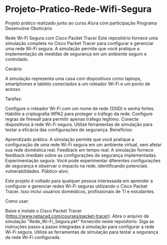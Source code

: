 # Projeto-Pratico-Rede-Wifi-Segura
Projeto prático realizado junto ao curso Alura com participação Programa Desenvolve Oboticário


Rede Wi-Fi Segura com Cisco Packet Tracer
Este repositório fornece uma simulação completa no Cisco Packet Tracer para configurar e gerenciar uma rede Wi-Fi segura. A simulação permite que você pratique a implementação de medidas de segurança em um ambiente seguro e controlado.

Cenário:

A simulação representa uma casa com dispositivos como laptops, smartphones e tablets conectados a um roteador Wi-Fi e um ponto de acesso.

Tarefas:

Configure o roteador Wi-Fi com um nome de rede (SSID) e senha fortes.
Habilite a criptografia WPA2 para proteger o tráfego da rede.
Configure regras de firewall para permitir apenas tráfego legítimo.
Conecte dispositivos à rede Wi-Fi segura.
Utilize ferramentas de simulação para testar a eficácia das configurações de segurança.
Benefícios:

Aprendizado prático: A simulação permite que você pratique a configuração de uma rede Wi-Fi segura em um ambiente virtual, sem afetar sua rede doméstica real.
Feedback em tempo real: A simulação fornece feedback imediato sobre as configurações de segurança implementadas.
Experimentação segura: Você pode experimentar diferentes configurações de segurança e observar o impacto na rede, identificando potenciais vulnerabilidades.
Público-alvo:

Este projeto é voltado para qualquer pessoa interessada em aprender a configurar e gerenciar redes Wi-Fi seguras utilizando o Cisco Packet Tracer. Isso inclui usuários domésticos, profissionais de TI e estudantes.

Como usar:

Baixe e instale o Cisco Packet Tracer (https://www.netacad.com/courses/packet-tracer).
Abra o arquivo de simulação "Rede_Wi-Fi_Segura.pkt" fornecido neste repositório.
Siga as instruções passo a passo integradas à simulação para configurar a rede Wi-Fi segura.
Utilize as ferramentas de simulação para testar a segurança da rede Wi-Fi configurada.

